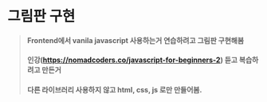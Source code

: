 # 그림판 구현
> #### Frontend에서 vanila javascript 사용하는거 연습하려고 그림판 구현해봄
> #### 인강(https://nomadcoders.co/javascript-for-beginners-2) 듣고 복습하려고 만든거
> #### 다른 라이브러리 사용하지 않고 html, css, js 로만 만들어봄.
